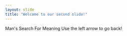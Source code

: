 ```yaml
---
layout: slide
title: "Welcome to our second slide!"
---
```

Man's Search For Meaning
Use the left arrow to go back!
